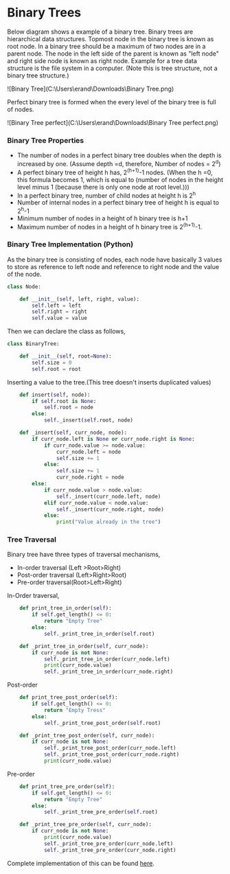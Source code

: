 # Binary Trees



Below diagram shows a example of a binary tree. Binary trees are hierarchical data structures. Topmost node in the binary tree is known as root node. In a binary tree should be a maximum of two nodes are in a parent node. The node in the left side of the parent is known as "left node" and right side node is known as right node. Example for a tree data structure is  the file system in a computer. (Note this is tree structure, not a binary tree structure.)



![Binary Tree](C:\Users\erand\Downloads\Binary Tree.png)



Perfect binary tree is formed when the every level of the binary tree is full of nodes.

![Binary Tree perfect](C:\Users\erand\Downloads\Binary Tree perfect.png)



### Binary Tree Properties

- The number of nodes in a perfect binary tree doubles when the depth is increased by one. (Assume depth =d, therefore, Number of nodes = 2<sup>d</sup>)
- A perfect binary tree of height h has, 2<sup>(h+1)</sup>-1 nodes. (When the h =0, this formula becomes 1, which is equal to (number of nodes in the height level minus 1 (because there is only one node at root level.)))
- In a perfect binary tree, number of child nodes at height h is 2<sup>h</sup>
- Number of internal nodes in a perfect binary tree of height h is equal to 2<sup>h</sup>-1
- Minimum number of nodes in a height of h binary tree is h+1
- Maximum number of nodes in a height of h binary tree is  2<sup>(h+1)</sup>-1.

### Binary Tree Implementation (Python)

As the binary tree is consisting of nodes, each node have basically 3 values to store as reference to left node and reference to right node and the value of the node.

```python
class Node:

    def __init__(self, left, right, value):
        self.left = left
        self.right = right
        self.value = value
```

Then we can declare the class as follows,

```python
class BinaryTree:

    def __init__(self, root=None):
        self.size = 0
        self.root = root

```

Inserting a value to the tree.(This tree doesn't inserts duplicated values)

```python
    def insert(self, node):
        if self.root is None:
            self.root = node
        else:
            self._insert(self.root, node)

    def _insert(self, curr_node, node):
        if curr_node.left is None or curr_node.right is None:
            if curr_node.value >= node.value:
                curr_node.left = node
                self.size += 1
            else:
                self.size += 1
                curr_node.right = node
        else:
            if curr_node.value > node.value:
                self._insert(curr_node.left, node)
            elif curr_node.value < node.value:
                self._insert(curr_node.right, node)
            else:
                print("Value already in the tree")

```

### Tree Traversal

Binary tree have three types of traversal mechanisms,

- In-order traversal (Left >Root>Right)
- Post-order traversal (Left>Right>Root)
- Pre-order traversal(Root>Left>Right)

In-Order traversal,

```python
    def print_tree_in_order(self):
        if self.get_length() <= 0:
            return "Empty Tree"
        else:
            self._print_tree_in_order(self.root)

    def _print_tree_in_order(self, curr_node):
        if curr_node is not None:
            self._print_tree_in_order(curr_node.left)
            print(curr_node.value)
            self._print_tree_in_order(curr_node.right)
```

Post-order

```python
    def print_tree_post_order(self):
        if self.get_length() <= 0:
            return "Empty Tress"
        else:
            self._print_tree_post_order(self.root)

    def _print_tree_post_order(self, curr_node):
        if curr_node is not None:
            self._print_tree_post_order(curr_node.left)
            self._print_tree_post_order(curr_node.right)
            print(curr_node.value)
```

Pre-order

```python
    def print_tree_pre_order(self):
        if self.get_length() <= 0:
            return "Empty Tree"
        else:
            self._print_tree_pre_order(self.root)

    def _print_tree_pre_order(self, curr_node):
        if curr_node is not None:
            print(curr_node.value)
            self._print_tree_pre_order(curr_node.left)
            self._print_tree_pre_order(curr_node.right)
```

Complete implementation of this can be found [here](https://github.com/erandakarachchi/pydsa/blob/master/binary_tree.py).